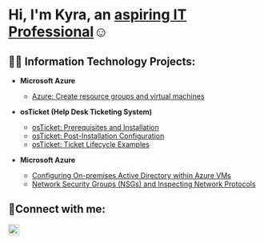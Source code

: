 <h1>Hi, I'm Kyra, an <a href="https://linkedin.com/in/Josh">aspiring IT Professional</a>☺</h1>

<h2>👨‍💻 Information Technology Projects:</h2>

- <b>Microsoft Azure</b>
  - [Azure: Create resource groups and virtual machines](https://github.com/kyrapatrick/create-virtual-machine)

- <b>osTicket (Help Desk Ticketing System)</b>
  - [osTicket: Prerequisites and Installation](https://github.com/kyrapatrick/osticket-prereqs)
  - [osTicket: Post-Installation Configuration](https://github.com/kyrapatrick/post-install-config)
  - [osTicket: Ticket Lifecycle Examples](https://github.com/kyrapatrick/ticket-lifecycle)
- <b>Microsoft Azure</b>
  - [Configuring On-premises Active Directory within Azure VMs](https://github.com/kyrapatrick/configure-ad)
  - [Network Security Groups (NSGs) and Inspecting Network Protocols](https://github.com/kyrapatrick/azure-network-protocols)

<h2>🤳Connect with me:</h2>

[<img align="left" alt="Josh | LinkedIn" width="22px" src="https://cdn.jsdelivr.net/npm/simple-icons@v3/icons/linkedin.svg" />][linkedin]



[linkedin]: https://linkedin.com/in/kyra-patrick/



<!--
**kyrapatrick/kyrapatrick** is a ✨ _special_ ✨ repository because its `README.md` (this file) appears on your GitHub profile.

Here are some ideas to get you started:

- 🔭 I’m currently working on ...
- 🌱 I’m currently learning ...
- 👯 I’m looking to collaborate on ...
- 🤔 I’m looking for help with ...
- 💬 Ask me about ...
- 📫 How to reach me: ...
- 😄 Pronouns: ...
- ⚡ Fun fact: ...
-->
